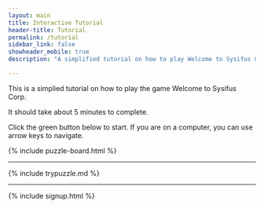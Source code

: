 ```yaml
---
layout: main
title: Interactive Tutorial
header-title: Tutorial
permalink: /tutorial
sidebar_link: false
showheader_mobile: true
description: "A simplified tutorial on how to play Welcome to Sysifus Corp."

---
```


<link rel="stylesheet" href="../assets/css/puzzle.css">
<script type="module">
  import { resetTutorial, runTutorial } from '../js/tutorial.js';

  //run tutorial when page loads
  window.addEventListener('load', (event) => {
    runTutorial();
  });
</script>

<div id="topTextWrapper">
  <p>This is a simplied tutorial on how to play the game <span class="is-bold">Welcome to Sysifus Corp</span>.</p>
  <p>It should take about 5 minutes to complete.</p>
  <p id="startText">
    Click the green button below to start.
    <span class="is-hidden-mobile is-hidden-tablet-mobile">If you are on a computer, you can use arrow keys to navigate.</span>
  </p>
</div>

{% include puzzle-board.html %}

---

{% include trypuzzle.md %}

---

{% include signup.html %}
